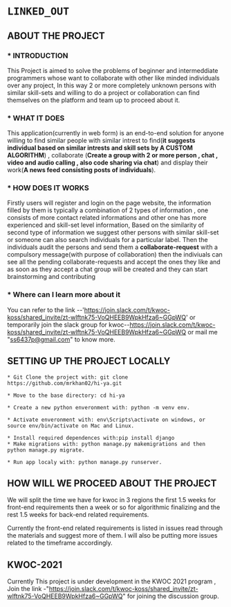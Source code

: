 # `LINKED_OUT`


## ABOUT THE PROJECT 
### * INTRODUCTION 
This Project is aimed to solve the problems of beginner and intermeddiate programmers whose want to collaborate with other like minded individuals over any project, In this way 2 or more completely unknown persons with similar skill-sets and willing to do a project or collaboration can find themselves on the platform and team up to proceed about it.

### * WHAT IT DOES
This application(currently in web form) is an end-to-end solution for anyone willing to find similar people with similar intrest to find(**it suggests individual based on similar intrests and skill sets by A CUSTOM ALGORITHM**) , collaborate (**Create a group with 2 or more person , chat , video and audio calling , also code sharing via chat**) and display their work(**A news feed consisting posts of individuals**).  

### * HOW DOES IT WORKS
Firstly users will register and login on the page website, the information filled by them is typically a combination of 2 types of information , one consists of more contact related informations and other one has more experienced and skill-set level information, Based on the similarity of second type of information we suggest other persons with similar skill-set or someone can also search individuals for a particular label. Then the individuals audit the persons and send them a **collaborate-request** with a compulsory message(with purpose of collaboration) then the indiviuals can see all the pending collaborate-requests and accept the ones they like and as soon as they accept a chat group will be created and they can start brainstorming and contributing

### * Where can I learn more about it
You can refer to the link --'https://join.slack.com/t/kwoc-koss/shared_invite/zt-wlftnk75-VoQHEEB9WpkHfza6~GGpWQ' or temporarily join the slack group for kwoc--https://join.slack.com/t/kwoc-koss/shared_invite/zt-wlftnk75-VoQHEEB9WpkHfza6~GGpWQ or mail me "ss6437p@gmail.com" to know more.

## SETTING UP THE PROJECT LOCALLY

    * Git Clone the project with: git clone https://github.com/mrkhan02/hi-ya.git

    * Move to the base directory: cd hi-ya

    * Create a new python enveronment with: python -m venv env.

    * Activate enveronment with: env\Scripts\activate on windows, or source env/bin/activate on Mac and Linux.

    * Install required dependences with:pip install django 
    * Make migrations with: python manage.py makemigrations and then python manage.py migrate.

    * Run app localy with: python manage.py runserver.



## HOW WILL WE PROCEED ABOUT THE PROJECT

We will split the time we have for kwoc in 3 regions the first 1.5 weeks for front-end requirements then a week or so for algorithmic finalizing and the rest 1.5 weeks for back-end related requirements.

Currently the front-end related requirements is listed in issues read through the materials and suggest more of them. I will also be putting more issues related to the timeframe accordingly.


## KWOC-2021
Currently This project is under development in the KWOC 2021 program , Join the  link -"https://join.slack.com/t/kwoc-koss/shared_invite/zt-wlftnk75-VoQHEEB9WpkHfza6~GGpWQ" for joining the discussion group. 
